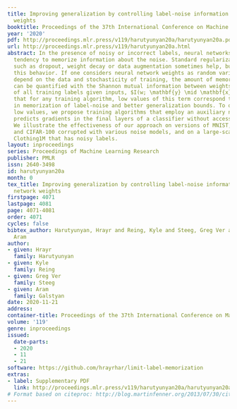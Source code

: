 ```yaml
---
title: Improving generalization by controlling label-noise information in neural network
  weights
booktitle: Proceedings of the 37th International Conference on Machine Learning
year: '2020'
pdf: http://proceedings.mlr.press/v119/harutyunyan20a/harutyunyan20a.pdf
url: http://proceedings.mlr.press/v119/harutyunyan20a.html
abstract: In the presence of noisy or incorrect labels, neural networks have the undesirable
  tendency to memorize information about the noise. Standard regularization techniques
  such as dropout, weight decay or data augmentation sometimes help, but do not prevent
  this behavior. If one considers neural network weights as random variables that
  depend on the data and stochasticity of training, the amount of memorized information
  can be quantified with the Shannon mutual information between weights and the vector
  of all training labels given inputs, $I(w; \mathbf{y} \mid \mathbf{x})$. We show
  that for any training algorithm, low values of this term correspond to reduction
  in memorization of label-noise and better generalization bounds. To obtain these
  low values, we propose training algorithms that employ an auxiliary network that
  predicts gradients in the final layers of a classifier without accessing labels.
  We illustrate the effectiveness of our approach on versions of MNIST, CIFAR-10,
  and CIFAR-100 corrupted with various noise models, and on a large-scale dataset
  Clothing1M that has noisy labels.
layout: inproceedings
series: Proceedings of Machine Learning Research
publisher: PMLR
issn: 2640-3498
id: harutyunyan20a
month: 0
tex_title: Improving generalization by controlling label-noise information in neural
  network weights
firstpage: 4071
lastpage: 4081
page: 4071-4081
order: 4071
cycles: false
bibtex_author: Harutyunyan, Hrayr and Reing, Kyle and Steeg, Greg Ver and Galstyan,
  Aram
author:
- given: Hrayr
  family: Harutyunyan
- given: Kyle
  family: Reing
- given: Greg Ver
  family: Steeg
- given: Aram
  family: Galstyan
date: 2020-11-21
address: 
container-title: Proceedings of the 37th International Conference on Machine Learning
volume: '119'
genre: inproceedings
issued:
  date-parts:
  - 2020
  - 11
  - 21
software: https://github.com/hrayrhar/limit-label-memorization
extras:
- label: Supplementary PDF
  link: http://proceedings.mlr.press/v119/harutyunyan20a/harutyunyan20a-supp.pdf
# Format based on citeproc: http://blog.martinfenner.org/2013/07/30/citeproc-yaml-for-bibliographies/
---
```

